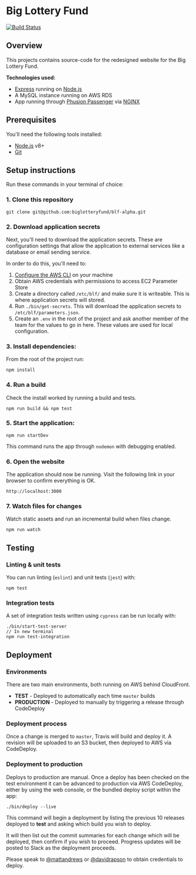 # Big Lottery Fund

[![Build Status](https://travis-ci.org/biglotteryfund/blf-alpha.svg?branch=master)](https://travis-ci.org/biglotteryfund/blf-alpha)

## Overview

This projects contains source-code for the redesigned website for the Big Lottery Fund.

**Technologies used:**

- [Express](https://expressjs.com/) running on [Node.js](https://nodejs.org/en/)
- A MySQL instance running on AWS RDS
- App running through [Phusion Passenger](https://www.phusionpassenger.com/) via [NGINX](https://www.nginx.com/resources/wiki/)

## Prerequisites

You'll need the following tools installed:

- [Node.js](https://nodejs.org/en/download/) v8+
- [Git](https://help.github.com/articles/set-up-git/)

## Setup instructions

Run these commands in your terminal of choice:

### 1. Clone this repository

```
git clone git@github.com:biglotteryfund/blf-alpha.git
```

### 2. Download application secrets

Next, you'll need to download the application secrets. These are configuration settings that allow the application to external services like a database or email sending service.

In order to do this, you'll need to:

1. [Configure the AWS CLI](http://docs.aws.amazon.com/cli/latest/userguide/cli-chap-getting-started.html) on your machine
2. Obtain AWS credentials with permissions to access EC2 Parameter Store
3. Create a directory called `/etc/blf/` and make sure it is writeable. This is where application secrets will stored.
4. Run `./bin/get-secrets`. This will download the application secrets to `/etc/blf/parameters.json`.
5. Create an `.env` in the root of the project and ask another member of the team for the values to go in here. These values are used for local configuration.

### 3. Install dependencies:

From the root of the project run:

```
npm install
```

### 4. Run a build

Check the install worked by running a build and tests.

```
npm run build && npm test
```

### 5. Start the application:

```
npm run startDev
```

This command runs the app through `nodemon` with debugging enabled.

### 6. Open the website

The application should now be running. Visit the following link in your browser to confirm everything is OK.

```
http://localhost:3000
```

### 7. Watch files for changes

Watch static assets and run an incremental build when files change.

```
npm run watch
```

## Testing

### Linting & unit tests

You can run linting (`eslint`) and unit tests (`jest`) with:

```
npm test
```

### Integration tests

A set of integration tests written using `cypress` can be run locally with:

```
./bin/start-test-server
// In new terminal
npm run test-integration
```

## Deployment

### Environments

There are two main environments, both running on AWS behind CloudFront.

- **TEST** - Deployed to automatically each time `master` builds
- **PRODUCTION** - Deployed to manually by triggering a release through CodeDeploy

### Deployment process

Once a change is merged to `master`, Travis will build and deploy it. A revision will be uploaded to an S3 bucket, then deployed to AWS via CodeDeploy.

### Deployment to production

Deploys to production are manual. Once a deploy has been checked on the test environment it can be advanced to production via AWS CodeDeploy, either by using the web console, or the bundled deploy script within the app:

```
./bin/deploy --live
```

This command will begin a deployment by listing the previous 10 releases deployed to **test** and asking which build you wish to deploy.

It will then list out the commit summaries for each change which will be deployed, then confirm if you wish to proceed. Progress updates will be posted to Slack as the deployment proceeds.

Please speak to [@mattandrews](https://github.com/mattandrews) or [@davidrapson](https://github.com/davidrapson) to obtain credentials to deploy.
